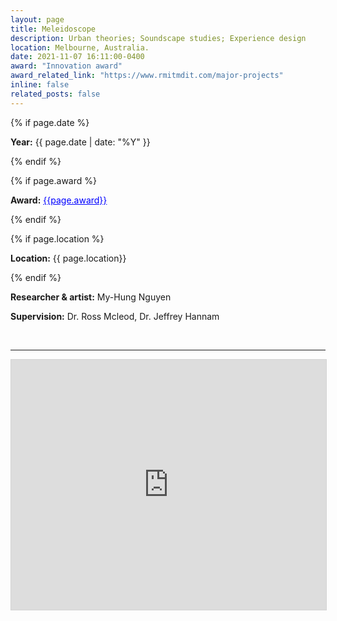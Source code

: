 ```yaml
---
layout: page
title: Meleidoscope
description: Urban theories; Soundscape studies; Experience design
location: Melbourne, Australia.
date: 2021-11-07 16:11:00-0400
award: "Innovation award"
award_related_link: "https://www.rmitmdit.com/major-projects"
inline: false
related_posts: false
---
```



{% if page.date %}
<p><b>Year:</b> {{ page.date | date: "%Y" }}</p>
{% endif %}

{% if page.award %}
<p><b>Award:</b> <a href="{{page.award_related_link}}" target="_blank" style="color: blue;">{{page.award}}</a></p>
{% endif %}

{% if page.location %}
<p><b>Location:</b> {{ page.location}}</p>
{% endif %}

<p><b>Researcher & artist:</b> My-Hung Nguyen</p>
<p><b>Supervision:</b> Dr. Ross Mcleod, Dr. Jeffrey Hannam</p>



<br>
<hr>

<!-- <iframe src="/assets/pdf/Meleidoscope_Hung Nguyen Edition 2023 (spread).pdf#zoom=40" width="100%" height="900" frameborder="no" border="0" marginwidth="0" marginheight="0"></iframe> -->
<!-- <iframe src="/assets/pdf/2021_Hung Nguyen_Awarded project_Meleidoscope (spread)_compressed.pdf#view=fitH" width="100%" height="900" frameborder="no" border="0" marginwidth="0" marginheight="0"></iframe> -->


<iframe allowfullscreen="allowfullscreen" scrolling="no" class="fp-iframe" src="https://heyzine.com/flip-book/120a82a491.html" style="border: 1px solid lightgray; width: 100%; height: 400px;"></iframe>